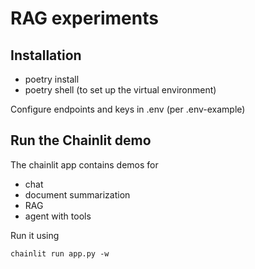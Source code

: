 # RAG experiments

## Installation

- poetry install
- poetry shell (to set up the virtual environment)

Configure endpoints and keys in .env (per .env-example)

## Run the Chainlit demo

The chainlit app contains demos for

- chat
- document summarization
- RAG
- agent with tools

Run it using

```shell
chainlit run app.py -w
```
